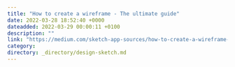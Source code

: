 ```yaml
---
title: "How to create a wireframe - The ultimate guide"
date: 2022-03-28 18:52:40 +0000
dateadded: 2022-03-29 00:00:11 +0100
description: ""
link: "https://medium.com/sketch-app-sources/how-to-create-a-wireframe-the-ultimate-guide-ac2c2a58e8f7?source=rss----d23119b14977---4"
category:
directory: _directory/design-sketch.md
---
```

